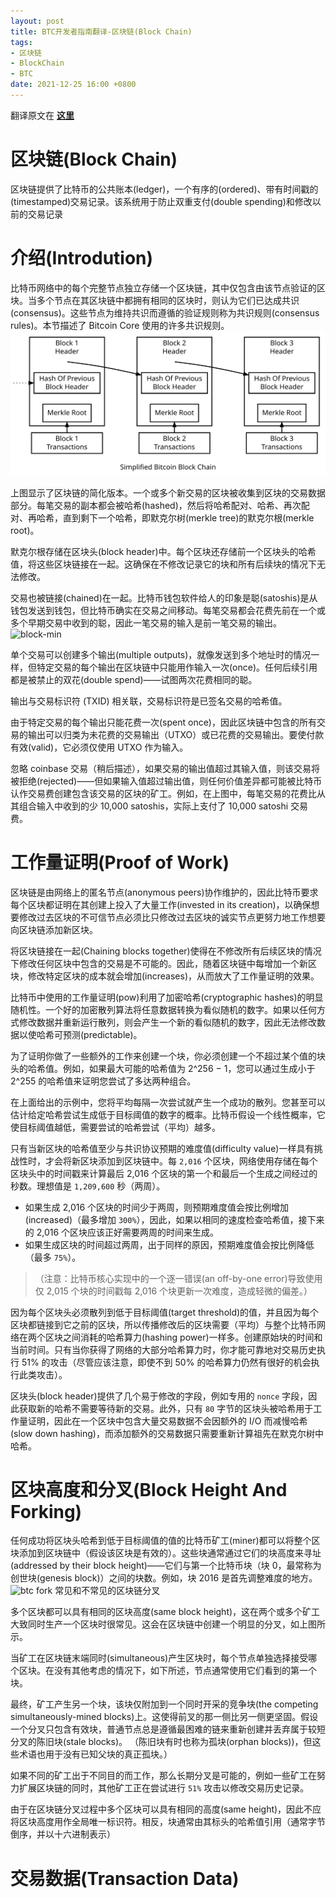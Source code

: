 ```yaml
---
layout: post
title: BTC开发者指南翻译-区块链(Block Chain)
tags: 
- 区块链
- BlockChain
- BTC
date: 2021-12-25 16:00 +0800
---
```

翻译原文在 [**这里**](https://developer.bitcoin.org/devguide/block_chain.html)

# 区块链(Block Chain)
区块链提供了比特币的公共账本(ledger)，一个有序的(ordered)、带有时间戳的(timestamped)交易记录。该系统用于防止双重支付(double spending)和修改以前的交易记录

# 介绍(Introdution)
比特币网络中的每个完整节点独立存储一个区块链，其中仅包含由该节点验证的区块。当多个节点在其区块链中都拥有相同的区块时，则认为它们已达成共识(consensus)。这些节点为维持共识而遵循的验证规则称为共识规则(consensus rules)。本节描述了 Bitcoin Core 使用的许多共识规则。
<img src="https://github.com/lvguidong/lvguidong.github.io/blob/main/_posts/images/btc_tr_blockchain1.svg?raw=true?raw=true" alt="block-min" />

上图显示了区块链的简化版本。一个或多个新交易的区块被收集到区块的交易数据部分。每笔交易的副本都会被哈希(hashed)，然后将哈希配对、哈希、再次配对、再哈希，直到剩下一个哈希，即默克尔树(merkle tree)的默克尔根(merkle root)。

默克尔根存储在区块头(block header)中。每个区块还存储前一个区块头的哈希值，将这些区块链接在一起。这确保在不修改记录它的块和所有后续块的情况下无法修改。

交易也被链接(chained)在一起。比特币钱包软件给人的印象是聪(satoshis)是从钱包发送到钱包，但比特币确实在交易之间移动。每笔交易都会花费先前在一个或多个早期交易中收到的聪，因此一笔交易的输入是前一笔交易的输出。
<img src="https://developer.bitcoin.org/_images/en-transaction-propagation.svg" alt="block-min" />

单个交易可以创建多个输出(multiple outputs)，就像发送到多个地址时的情况一样，但特定交易的每个输出在区块链中只能用作输入一次(once)。任何后续引用都是被禁止的双花(double spend)——试图两次花费相同的聪。

输出与交易标识符 (TXID) 相关联，交易标识符是已签名交易的哈希值。

由于特定交易的每个输出只能花费一次(spent once)，因此区块链中包含的所有交易的输出可以归类为未花费的交易输出（UTXO）或已花费的交易输出。要使付款有效(valid)，它必须仅使用 UTXO 作为输入。

忽略 coinbase 交易（稍后描述），如果交易的输出值超过其输入值，则该交易将被拒绝(rejected)——但如果输入值超过输出值，则任何价值差异都可能被比特币认作交易费创建包含该交易的区块的矿工。例如，在上图中，每笔交易的花费比从其组合输入中收到的少 10,000 satoshis，实际上支付了 10,000 satoshi 交易费。

# 工作量证明(Proof of Work)
区块链是由网络上的匿名节点(anonymous peers)协作维护的，因此比特币要求每个区块都证明在其创建上投入了大量工作(invested in its creation)，以确保想要修改过去区块的不可信节点必须比只修改过去区块的诚实节点更努力地工作想要向区块链添加新区块。

将区块链接在一起(Chaining blocks together)使得在不修改所有后续区块的情况下修改任何区块中包含的交易是不可能的。因此，随着区块链中每增加一个新区块，修改特定区块的成本就会增加(increases)，从而放大了工作量证明的效果。

比特币中使用的工作量证明(pow)利用了加密哈希(cryptographic hashes)的明显随机性。一个好的加密散列算法将任意数据转换为看似随机的数字。如果以任何方式修改数据并重新运行散列，则会产生一个新的看似随机的数字，因此无法修改数据以使哈希可预测(predictable)。

为了证明你做了一些额外的工作来创建一个块，你必须创建一个不超过某个值的块头的哈希值。例如，如果最大可能的哈希值为 2^256 − 1，您可以通过生成小于 2^255 的哈希值来证明您尝试了多达两种组合。

在上面给出的示例中，您将平均每隔一次尝试就产生一个成功的散列。您甚至可以估计给定哈希尝试生成低于目标阈值的数字的概率。比特币假设一个线性概率，它使目标阈值越低，需要尝试的哈希尝试（平均）越多。

只有当新区块的哈希值至少与共识协议预期的难度值(difficulty value)一样具有挑战性时，才会将新区块添加到区块链中。每 `2,016` 个区块，网络使用存储在每个区块头中的时间戳来计算最后 2,016 个区块的第一个和最后一个生成之间经过的秒数。理想值是 `1,209,600` 秒（两周）。

- 如果生成 2,016 个区块的时间少于两周，则预期难度值会按比例增加(increased)（最多增加 `300%`），因此，如果以相同的速度检查哈希值，接下来的 2,016 个区块应该正好需要两周的时间来生成。
- 如果生成区块的时间超过两周，出于同样的原因，预期难度值会按比例降低（最多 `75%`）。

>（注意：比特币核心实现中的一个逐一错误(an off-by-one error)导致使用仅 2,015 个块的时间戳每 2,016 个块更新一次难度，造成轻微的偏差。）

因为每个区块头必须散列到低于目标阈值(target threshold)的值，并且因为每个区块都链接到它之前的区块，所以传播修改后的区块需要（平均）与整个比特币网络在两个区块之间消耗的哈希算力(hashing power)一样多。创建原始块的时间和当前时间。只有当你获得了网络的大部分哈希算力时，你才能可靠地对交易历史执行 51% 的攻击（尽管应该注意，即使不到 50% 的哈希算力仍然有很好的机会执行此类攻击）。

区块头(block header)提供了几个易于修改的字段，例如专用的 `nonce` 字段，因此获取新的哈希不需要等待新的交易。此外，只有 `80` 字节的区块头被哈希用于工作量证明，因此在一个区块中包含大量交易数据不会因额外的 I/O 而减慢哈希(slow down hashing)，而添加额外的交易数据只需要重新计算祖先在默克尔树中哈希。

# 区块高度和分叉(Block Height And Forking)
任何成功将区块头哈希到低于目标阈值的值的比特币矿工(miner)都可以将整个区块添加到区块链中（假设该区块是有效的）。这些块通常通过它们的块高度来寻址(addressed by their block height)——它们与第一个比特币块（块 0，最常称为创世块(genesis block)）之间的块数。例如，块 2016 是首先调整难度的地方。
<img src="https://developer.bitcoin.org/_images/en-blockchain-fork.svg" alt="btc fork" />
常见和不常见的区块链分叉

多个区块都可以具有相同的区块高度(same block height)，这在两个或多个矿工大致同时生产一个区块时很常见。这会在区块链中创建一个明显的分叉，如上图所示。

当矿工在区块链末端同时(simultaneous)产生区块时，每个节点单独选择接受哪个区块。在没有其他考虑的情况下，如下所述，节点通常使用它们看到的第一个块。

最终，矿工产生另一个块，该块仅附加到一个同时开采的竞争块(the competing simultaneously-mined blocks)上。这使得前叉的那一侧比另一侧更坚固。假设一个分叉只包含有效块，普通节点总是遵循最困难的链来重新创建并丢弃属于较短分叉的陈旧块(stale blocks)。 （陈旧块有时也称为孤块(orphan blocks))，但这些术语也用于没有已知父块的真正孤块。）

如果不同的矿工出于不同目的而工作，那么长期分叉是可能的，例如一些矿工在努力扩展区块链的同时，其他矿工正在尝试进行 `51%` 攻击以修改交易历史记录。

由于在区块链分叉过程中多个区块可以具有相同的高度(same height)，因此不应将区块高度用作全局唯一标识符。相反，块通常由其标头的哈希值引用（通常字节倒序，并以十六进制表示）

# 交易数据(Transaction Data)




